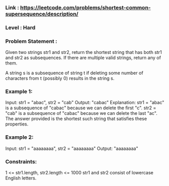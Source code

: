 ### Link : https://leetcode.com/problems/shortest-common-supersequence/description/
### Level : Hard

### Problem Statement : 
Given two strings str1 and str2, return the shortest string that has both str1 and str2 as subsequences. If there are multiple valid strings, return any of them.

A string s is a subsequence of string t if deleting some number of characters from t (possibly 0) results in the string s.

 

### Example 1:

Input: str1 = "abac", str2 = "cab"
Output: "cabac"
Explanation: 
str1 = "abac" is a subsequence of "cabac" because we can delete the first "c".
str2 = "cab" is a subsequence of "cabac" because we can delete the last "ac".
The answer provided is the shortest such string that satisfies these properties.
### Example 2:

Input: str1 = "aaaaaaaa", str2 = "aaaaaaaa"
Output: "aaaaaaaa"
 

### Constraints:

1 <= str1.length, str2.length <= 1000
str1 and str2 consist of lowercase English letters.
